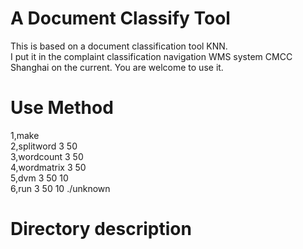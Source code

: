 A Document Classify Tool
====================================
This is based on a document classification tool KNN.  
I put it in the complaint classification navigation WMS system CMCC Shanghai on the current.
You are welcome to use it.  


Use Method
====================================
1,make  
2,splitword 3 50  
3,wordcount 3 50  
4,wordmatrix 3 50  
5,dvm 3 50 10  
6,run 3 50 10 ./unknown 

Directory description  
====================================  
